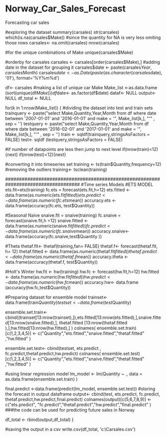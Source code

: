 # Norway_Car_Sales_Forecast
Forecasting car sales 

#exploring the dataset
summary(carsales)
str(carsales)
which(is.na(carsales$Make))
#since the quantity for NA is very less omiting those rows 
carsales<- na.omit(carsales)
nrow(carsales)

#for the unique combinations of Make
unique(carsales$Make)

#orderby for carsales
carsales <- carsales[order(carsales$Make),]
#adding date in the dataset for grouping it
carsales$date <- paste(carsales$Year,carsales$Month)
carsales$date<- as.Date(paste(as.character(carsales$date), '01'), format='%Y%m%d')


df<- carsales
#making a list of unique car Make
Make_list <-as.data.frame (sort(unique(df$Make)))
df$date<- as.factor(df$date)
dataf<- NULL
output<- NULL 
df_total <- NULL
 

for(k in 1:nrow(Make_list)) {
#dividing the dataset into test and train sets
  trainquery <-  paste("select Make,Quantity,Year,Month from df where date between '2007-01-01' and '2016-01-01'  and make = '", Make_list[k,], "'" , sep = '')
  testquery <- paste("select Make,Quantity,Year,Month  from df where date between '2016-02-01' and '2017-01-01' and make = '", Make_list[k,], "'" , sep = '')
  train <- sqldf(trainquery,stringsAsFactors = FALSE)
  test<- sqldf (testquery,stringsAsFactors = FALSE)
 
  #if number of datapoints are less then jump to next level
   if(nrow(train)<12) {next}
  if(nrow(test)<12){next}
  
  #converting it into timeseries set
  training <- ts(train$Quantity,frequency=12)
  #removing the outliers 
  training<- tsclean(training)
 
###################################################################################
  #Time series Models 
  #ETS MODEL 
  ets.fit=ets(training)
  fc.ets = forecast(ets.fit,h=12)
  ets.fitted <- data.frame(as.numeric(ets.fit$fitted))
  ets.predict <- data.frame(as.numeric(fc.ets$mean))
  accuracy.ets <- data.frame(accuracy(fc.ets, test$Quantity))
  
  #Seasonal Naive
  snaive.fit = snaive(training)
  fc.snaive = forecast(snaive.fit,h =12)
  snaive.fitted <- data.frame(as.numeric(snaive.fit$fitted))
  fc.predict <- data.frame(as.numeric(fc.snaive$mean))
  accuracy.snaive<- data.frame(accuracy(fc.snaive,test$Quantity ))
  
  #Theta
  thetaf.fit<- thetaf(training,fan= FALSE)
  thetaf.f<-  forecast(thetaf.fit, h= 12)
  thetaf.fitted <- data.frame(as.numeric(thetaf.fit$fitted))
  thetaf.predict <- data.frame(as.numeric(thetaf.f$mean))
  accuracy.theta <- data.frame(accuracy(thetaf.f, test$Quantity))
  
  
  #Holt's Winter
  hw.fit <- hw(training)
  hw.fc <- forecast(hw.fit,h=12)
  hw.fitted <- data.frame(as.numeric(hw.fit$fitted))
  hw.predict <-data.frame(as.numeric( hw.fc$mean))
  accuracy.hw<- data.frame (accuracy(hw.fc,test$Quantity))

  #Preparing dataset for ensemble model
  trainset<-  data.frame(train$Quantity)
  testset<-  data.frame(test$Quantity)
  
 ensemble.set.train<- cbind((trainset[13:nrow(trainset),]),ets.fitted[13:nrow(ets.fitted),],snaive.fitted[13:nrow(snaive.fitted),], thetaf.fitted [13:nrow(thetaf.fitted ),],hw.fitted[13:nrow(hw.fitted),] )
 colnames( ensemble.set.train)[c(1,2,3,4,5)] <- c("Quantity","ets.fitted","snaive.fitted","thetaf.fitted" ,"hw.fitted" )
 
 ensemble.set.test<- cbind(testset, ets.predict , fc.predict,thetaf.predict,hw.predict)
 colnames( ensemble.set.test)[c(1,2,3,4,5)] <- c("Quantity","ets.fitted","snaive.fitted","thetaf.fitted" ,"hw.fitted" )

 #using linear regression model 
 lm_model <- lm(Quantity ~ ., data = as.data.frame(ensemble.set.train) )

 
 final.predict <-data.frame(predict(lm_model, ensemble.set.test))
#storing the forecast in output dataframe 
 output<- cbind(test, ets.predict, fc.predict, thetaf.predict,hw.predict,final.predict)
 colnames(output)[c(5,6,7,8,9)] <- c("ets.predict", "fc.predict","thetaf.predict","hw.predict","final.predict" )
###the code can be used for predicting future sales in Norway 

  df_total <- rbind(output,df_total) 
}
 
  
#saving the output in a csv 
write.csv(df_total, 'c:\\Carsales.csv')



